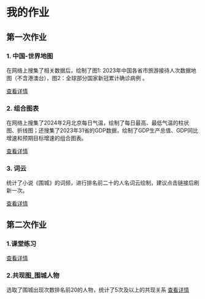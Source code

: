 # 我的作业  
## 第一次作业
### 1. 中国-世界地图  
  
在网络上搜集了相关数据后，绘制了图1: 2023年中国各省市旅游接待人次数据地图（不含港澳台），图2：全球部分国家新冠累计确诊病例 。  
  
[查看详情](https://rockchifeet.github.io/%E4%B8%AD%E5%9B%BD-%E4%B8%96%E7%95%8C.html)  
  
### 2. 组合图表 
  
在网络上搜集了2024年2月北京每日气温，绘制了每日最高、最低气温的柱状图、折线图；还搜集了2023年31省的GDP数据，绘制了GDP生产总值、GDP同比增速和预期目标增速的组合图表。  
  
[查看详情](https://rockchifeet.github.io/%E7%BB%84%E5%90%88%E5%9B%BE%E8%A1%A8.html)
  
### 3. 词云  
  
统计了小说《围城》的词频，进行排名前二十的人名词云绘制，建议点击链接后刷新一次。
  
[查看详情](https://rockchifeet.github.io/%E8%AF%8D%E4%BA%91.html)

## 第二次作业
### 1.课堂练习

[查看详情]()

### 2.共现图_围城人物

选取了围城出现次数排名前20的人物，统计了5次及以上的共现关系
[查看详情]()
